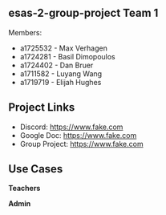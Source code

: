 ## esas-2-group-project Team 1
Members:

* a1725532 - Max Verhagen
* a1724281 - Basil Dimopoulos
* a1724402 - Dan Bruer
* a1711582 - Luyang Wang
* a1719719 - Elijah Hughes

## Project Links

- Discord: https://www.fake.com 
- Google Doc: https://www.fake.com
- Group Project: https://www.fake.com


## Use Cases

**Teachers**

**Admin**

